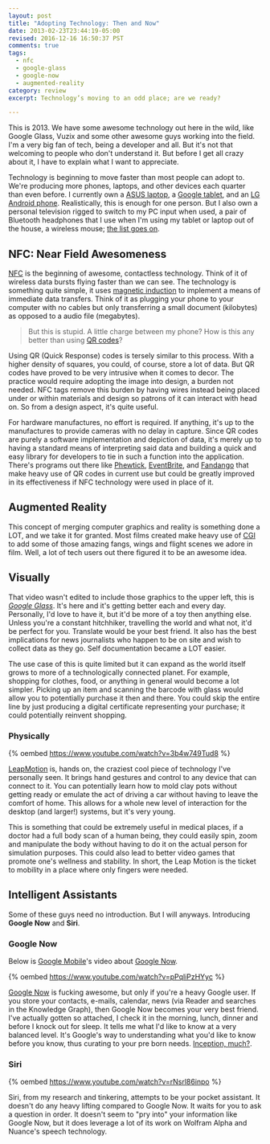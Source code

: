 ```yaml
---
layout: post
title: "Adopting Technology: Then and Now"
date: 2013-02-23T23:44:19-05:00
revised: 2016-12-16 16:50:37 PST
comments: true
tags:
  - nfc
  - google-glass
  - google-now
  - augmented-reality
category: review
excerpt: Technology’s moving to an odd place; are we ready?

---
```


This is 2013. We have some awesome technology out here in the wild, like
Google Glass, Vuzix and some other awesome guys working into the field. I'm
a very big fan of tech, being a developer and all. But it's not that welcoming
to people who don't understand it. But before I get all crazy about it, I have
to explain what I want to appreciate.

Technology is beginning to move faster than most people can adopt to. We're
producing more phones, laptops, and other devices each quarter than even before.
I currently own a [ASUS laptop](http://www.asus.com/Notebooks_Ultrabooks/K53e),
a [Google
tablet](https://play.google.com/store/devices/details?id=nexus_7_16gb), and an
[LG Android
phone](http://www.metropcs.com/metro/detail/LG+Motion%E2%84%A2+4G/LGMS770).
Realistically, this is enough for one person. But I also own a personal
television rigged to switch to my PC input when used, a pair of Bluetooth
headphones that I use when I'm using my tablet or laptop out of the house,
a wireless mouse; [the list goes on](/).

## NFC: Near Field Awesomeness 
[NFC](http://idea.imano.com/2011/05/nfc-for-dummies/) is the beginning of
awesome, contactless technology. Think of it of wireless data bursts flying
faster than we can see. The technology is something quite simple, it uses 
[magnetic induction](http://en.wikipedia.org/wiki/Magnetic_induction) to 
implement a means of immediate data transfers. Think of it as plugging your 
phone to your computer with no cables but only transferring a small document 
(kilobytes) as opposed to a audio file (megabytes).

> But this is stupid. A little charge between my phone? How is this any better 
> than using [QR codes](http://en.wikipedia.org/wiki/QR_codes)?

Using QR (Quick Response) codes is tersely similar to this process. With 
a higher density of squares, you could, of course, store a lot of data. But 
QR codes have proved to be very intrusive when it comes to decor. The 
practice would require adopting the image into design, a burden not needed. 
NFC tags remove this burden by having wires instead being placed under or 
within materials and design so patrons of it can interact with head on. So 
from a design aspect, it's quite useful.

For hardware manufactures, no effort is required. If anything, it's up to the 
manufactures to provide cameras with no delay in capture. Since QR codes are purely 
a software implementation and depiction of data, it's merely up to having 
a standard means of interpreting said data and building a quick and easy 
library for developers to tie in such a function into the application. There's 
programs out there like [Phewtick](https://play.google.com/store/apps/details?id=com.phewtick),
[EventBrite](https://play.google.com/store/apps/details?id=com.eventbrite.attendee),
and [Fandango](https://play.google.com/store/apps/details?id=com.fandango)
that make heavy use of QR codes in current use but could be greatly improved
in its effectiveness if NFC technology were used in place of it.

## Augmented Reality

This concept of merging computer graphics and reality is something done a LOT,
and we take it for granted. Most films created make heavy use of
[CGI](http://en.wikipedia.org/wiki/Computer-generated_imagery) to add some of
those amazing fangs, wings and flight scenes we adore in film. Well, a lot of
tech users out there figured it to be an awesome idea. 

## Visually
That video wasn't edited to include those graphics to the upper left, this is
[*Google Glass*](http://www.google.com/glass). It's here and it's getting
better each and every day. Personally, I'd love to have it, but it'd be more
of a toy then anything else. Unless you're a constant hitchhiker, travelling
the world and what not, it'd be perfect for you. Translate would be your best
friend. It also has the best implications for news journalists who happen to
be on site and wish to collect data as they go. Self documentation became a
LOT easier.

The use case of this is quite limited but it can expand as the world itself
grows to more of a technologically connected planet. For example, shopping for
clothes, food, or anything in general would become a lot simpler. Picking up
an item and scanning the barcode with glass would allow you to potentially
purchase it then and there. You could skip the entire line by just producing a
digital certificate representing your purchase; it could potentially reinvent
shopping.

### Physically

{% oembed https://www.youtube.com/watch?v=3b4w749Tud8 %}

[LeapMotion](http://leapmotion.com) is, hands on, the craziest cool piece of
technology I've personally seen. It brings hand gestures and control to any
device that can connect to it. You can potentially learn how to mold clay pots
without getting ready or emulate the act of driving a car without having to
leave the comfort of home. This allows for a whole new level of interaction
for the desktop (and larger!) systems, but it's very young.

This is something that could be extremely useful in medical places, if a
doctor had a full body scan of a human being, they could easily spin, zoom and
manipulate the body without having to do it on the actual person for
simulation purposes. This could also lead to better video games that promote
one's wellness and stability. In short, the Leap Motion is the ticket to
mobility in a place where only fingers were needed.

## Intelligent Assistants

Some of these guys need no introduction. But I will anyways. Introducing **Google Now** and **Siri**.

### Google Now
Below is [Google Mobile](http://www.youtube.com/user/GoogleMobile?feature=watch)'s video about [Google Now](http://www.google.com/now).

{% oembed https://www.youtube.com/watch?v=pPqliPzHYyc %}

[Google Now](http://www.google.com/now) is fucking awesome, but only if you're
a heavy Google user. If you store your contacts, e-mails, calendar, news (via
Reader and searches in the Knowledge Graph), then Google Now becomes your very
best friend. I've actually gotten so attached, I check it in the morning, lunch,
dinner and before I knock out for sleep. It tells me what I'd like to know at
a very balanced level. It's Google's way to understanding what you'd like to
know before you know, thus curating to your pre born needs. [Inception,
much?](http://www.youtube.com/watch?v=V3-a58Wt2tk).

### Siri
{% oembed https://www.youtube.com/watch?v=rNsrl86inpo %}

Siri, from my research and tinkering, attempts to be your pocket assistant. It
doesn't do any heavy lifting compared to Google Now. It waits for you to ask a
question in order. It doesn't seem to "pry into" your information like Google
Now, but it does leverage a lot of its work on Wolfram Alpha and Nuance's
speech technology.
